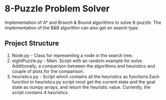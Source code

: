 # 8-Puzzle Problem Solver
Implementation of A* and Branch & Bound algorithms to solve 8-puzzle.
The implementation of the B&B algorithm can also get an search type.

## Project Structure
1.  Node.py - Class for representing a node in the search tree.
2.  eightPuzzle.py - Main. Script with an random example for solve. Additionally, a comparison between the algorithms and heuristics and couple of plots for the comparison. 
3.  heuristics.py - Script which contains all the heuristics as functions Each function in heuristics.py script most get the current state and the goal state as numpy arrays, and return the heuristic value. Currently, the script contains 4 heuristics.
